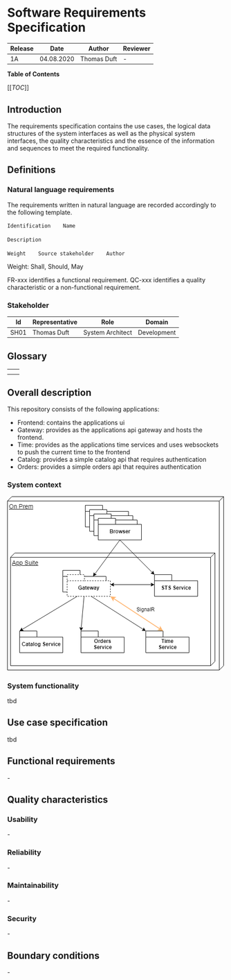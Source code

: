 
# Software Requirements Specification

| Release | Date       | Author           | Reviewer         |
| ------- | ---------- | ---------------- | -----------------|
| 1A      | 04.08.2020 | Thomas Duft      | -                |


**Table of Contents**

[[_TOC_]]

## Introduction

The requirements specification contains the use cases, the logical data structures of the system
interfaces as well as the physical system interfaces, the quality characteristics and the essence of
the information and sequences to meet the required functionality.

## Definitions

### Natural language requirements

The requirements written in natural language are recorded accordingly to the following template.

```
Identification    Name

Description

Weight    Source stakeholder    Author
```

Weight: Shall, Should, May

FR-xxx identifies a functional requirement.
QC-xxx identifies a quality characteristic or a non-functional requirement.

### Stakeholder

|  Id  | Representative            | Role                                    | Domain      |
| :--: | ------------------------- | --------------------------------------- | ----------- |
| SH01 | Thomas Duft               | System Architect                        | Development |


## Glossary

|      |      |
| ---- | ---- |
|      |      |
|      |      |


## Overall description

This repository consists of the following applications:
- Frontend: contains the applications ui
- Gateway: provides as the applications api gateway and hosts the frontend.
- Time: provides as the applications time services and uses websockets to push the current time to the frontend
- Catalog: provides a simple catalog api that requires authentication
- Orders: provides a simple orders api that requires authentication


### System context

![System context](assets/system-context.png)

### System functionality

tbd

## Use case specification

tbd


## Functional requirements
\-


## Quality characteristics

### Usability
\-

### Reliability
\-

### Maintainability
\-

### Security
\-


## Boundary conditions
\-
